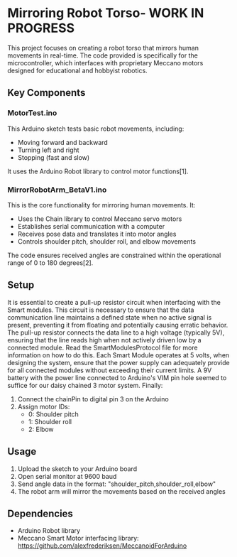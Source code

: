# Mirroring Robot Torso- WORK IN PROGRESS

This project focuses on creating a robot torso that mirrors human movements in real-time. The code provided is specifically for the microcontroller, which interfaces with proprietary Meccano motors designed for educational and hobbyist robotics.

## Key Components

### MotorTest.ino

This Arduino sketch tests basic robot movements, including:
- Moving forward and backward
- Turning left and right
- Stopping (fast and slow)

It uses the Arduino Robot library to control motor functions[1].

### MirrorRobotArm_BetaV1.ino

This is the core functionality for mirroring human movements. It:
- Uses the Chain library to control Meccano servo motors
- Establishes serial communication with a computer
- Receives pose data and translates it into motor angles
- Controls shoulder pitch, shoulder roll, and elbow movements

The code ensures received angles are constrained within the operational range of 0 to 180 degrees[2].

## Setup

It is essential to create a pull-up resistor circuit when interfacing with the Smart modules. This circuit is necessary to ensure that the data communication line maintains a defined state when no active signal is present, preventing it from floating and potentially causing erratic behavior. The pull-up resistor connects the data line to a high voltage (typically 5V), ensuring that the line reads high when not actively driven low by a connected module. Read the SmartModulesProtocol file for more information on how to do this. Each Smart Module operates at 5 volts, when designing the system, ensure that the power supply can adequately provide for all connected modules without exceeding their current limits. A 9V battery with the power line connected to Arduino's VIM pin hole seemed to suffice for our daisy chained 3 motor system. Finally:

1. Connect the chainPin to digital pin 3 on the Arduino
2. Assign motor IDs:
   - 0: Shoulder pitch
   - 1: Shoulder roll
   - 2: Elbow

## Usage

1. Upload the sketch to your Arduino board
2. Open serial monitor at 9600 baud
3. Send angle data in the format: "shoulder_pitch,shoulder_roll,elbow"
4. The robot arm will mirror the movements based on the received angles

## Dependencies

- Arduino Robot library
- Meccano Smart Motor interfacing library: https://github.com/alexfrederiksen/MeccanoidForArduino
